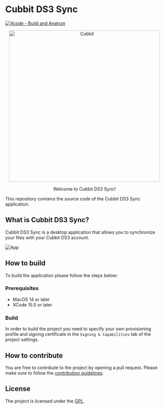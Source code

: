 # Cubbit DS3 Sync

[![Xcode - Build and Analyze](https://github.com/marmos91/cubbit-ds3-sync/actions/workflows/build.yml/badge.svg)](https://github.com/marmos91/cubbit-ds3-sync/actions/workflows/build.yml)

<p align="center">
  <img alt="Cubbit" src="/Assets/Logo.png?raw=true" width="480">
</p>

<p align="center">Welcome to Cubbit DS3 Sync!</p>

This repository contains the source code of the Cubbit DS3 Sync application.

## What is Cubbit DS3 Sync?

Cubbit DS3 Sync is a desktop application that allows you to synchronize your files with your Cubbit DS3 account.

![App](/Assets/App.png)

## How to build

To build the application please follow the steps below:

### Prerequisites

- MacOS 14 or later
- XCode 15.0 or later

### Build

In order to build the project you need to specify your own provisioning profile and signing certificate in the `Signing & Capabilities` tab of the project settings.

## How to contribute

You are free to contribute to the project by opening a pull request. Please make sure to follow the [contribution guidelines](CONTRIBUTING.md).

## License

The project is licensed under the [GPL](LICENSE).
